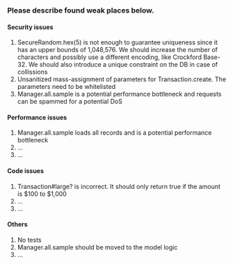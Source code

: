 ### Please describe found weak places below.

#### Security issues

1. SecureRandom.hex(5) is not enough to guarantee uniqueness since it has an upper bounds of 1,048,576. We should increase the number of characters and possibly use a different encoding, like Crockford Base-32. We should also introduce a unique constraint on the DB in case of collissions
2. Unsanitized mass-assignment of parameters for Transaction.create. The parameters need to be whitelisted
3. Manager.all.sample is a potential performance bottleneck and requests can be spammed for a potential DoS
#### Performance issues

1. Manager.all.sample loads all records and is a potential performance bottleneck
2. ...
3. ...
#### Code issues

1. Transaction#large? is incorrect. It should only return true if the amount is $100 to $1,000
2. ...
3. ...
#### Others

1. No tests
2. Manager.all.sample should be moved to the model logic
3. ...

